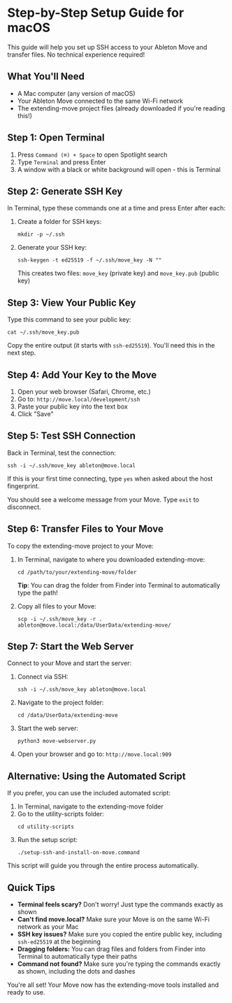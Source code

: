 # Step-by-Step Setup Guide for macOS

This guide will help you set up SSH access to your Ableton Move and transfer files. No technical experience required!

## What You'll Need

- A Mac computer (any version of macOS)
- Your Ableton Move connected to the same Wi-Fi network
- The extending-move project files (already downloaded if you're reading this!)

## Step 1: Open Terminal

1. Press `Command (⌘) + Space` to open Spotlight search
2. Type `Terminal` and press Enter
3. A window with a black or white background will open - this is Terminal

## Step 2: Generate SSH Key

In Terminal, type these commands one at a time and press Enter after each:

1. Create a folder for SSH keys:
   ```
   mkdir -p ~/.ssh
   ```

2. Generate your SSH key:
   ```
   ssh-keygen -t ed25519 -f ~/.ssh/move_key -N ""
   ```
   
   This creates two files: `move_key` (private key) and `move_key.pub` (public key)

## Step 3: View Your Public Key

Type this command to see your public key:
```
cat ~/.ssh/move_key.pub
```

Copy the entire output (it starts with `ssh-ed25519`). You'll need this in the next step.

## Step 4: Add Your Key to the Move

1. Open your web browser (Safari, Chrome, etc.)
2. Go to: `http://move.local/development/ssh`
3. Paste your public key into the text box
4. Click "Save"

## Step 5: Test SSH Connection

Back in Terminal, test the connection:
```
ssh -i ~/.ssh/move_key ableton@move.local
```

If this is your first time connecting, type `yes` when asked about the host fingerprint.

You should see a welcome message from your Move. Type `exit` to disconnect.

## Step 6: Transfer Files to Your Move

To copy the extending-move project to your Move:

1. In Terminal, navigate to where you downloaded extending-move:
   ```
   cd /path/to/your/extending-move/folder
   ```
   
   **Tip**: You can drag the folder from Finder into Terminal to automatically type the path!

2. Copy all files to your Move:
   ```
   scp -i ~/.ssh/move_key -r . ableton@move.local:/data/UserData/extending-move/
   ```

## Step 7: Start the Web Server

Connect to your Move and start the server:

1. Connect via SSH:
   ```
   ssh -i ~/.ssh/move_key ableton@move.local
   ```

2. Navigate to the project folder:
   ```
   cd /data/UserData/extending-move
   ```

3. Start the web server:
   ```
   python3 move-webserver.py
   ```

4. Open your browser and go to: `http://move.local:909`

## Alternative: Using the Automated Script

If you prefer, you can use the included automated script:

1. In Terminal, navigate to the extending-move folder
2. Go to the utility-scripts folder:
   ```
   cd utility-scripts
   ```
3. Run the setup script:
   ```
   ./setup-ssh-and-install-on-move.command
   ```

This script will guide you through the entire process automatically.

## Quick Tips

- **Terminal feels scary?** Don't worry! Just type the commands exactly as shown
- **Can't find move.local?** Make sure your Move is on the same Wi-Fi network as your Mac
- **SSH key issues?** Make sure you copied the entire public key, including `ssh-ed25519` at the beginning
- **Dragging folders:** You can drag files and folders from Finder into Terminal to automatically type their paths
- **Command not found?** Make sure you're typing the commands exactly as shown, including the dots and dashes

You're all set! Your Move now has the extending-move tools installed and ready to use.